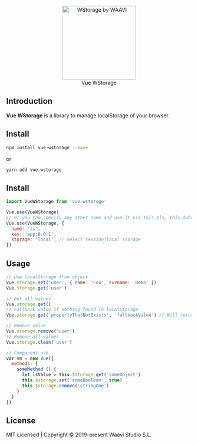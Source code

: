 <br>
<br>
<br>
<p align="center">
    <img src="https://waavi.com/img/waavi_logo.4213ffb7.png" alt="WStorage by WAAVI" width="200"/>
    <br>
Vue WStorage
</p>

## Introduction

**Vue WStorage** is a library to manage localStorage of your browser.

## Install

  ``` bash
  npm install vue-wstorage --save
  ```
  or
  ``` bash
  yarn add vue-wstorage
  ```

## Install
  ``` js
  import VueWStorage from 'vue-wstorage'

  Vue.use(VueWStorage)
  // Or you can specify any other name and use it via this.$ls, this.$whatEverYouWant
  Vue.use(VueWStorage, {
    name: 'ls',
    key: 'app:0.0.1',
    storage: 'local', // Select session|local storage
  })
  ```

## Usage
  ``` js
  // Use localStorage from object
  Vue.storage.set('user', { name: 'Foo', surname: 'Demo' })
  Vue.storage.get('user')

  // Get all values
  Vue.storage.get()
  // Fallback value if nothing found in localStorage
  Vue.storage.get('propertyThatNotExists', 'fallbackValue') // Will return 'fallbackValue' string

  // Remove value
  Vue.storage.remove('user')
  // Remove all values
  Vue.storage.clean('user')

  // Component use
  var vm = new Vue({
    methods: {
      someMethod () {
        let lsValue = this.$storage.get('someObject')
        this.$storage.set('someBoolean', true)
        this.$storage.remove('stringOne')
      }
    }
  })
  ```
## License
  MIT Licensed | Copyright © 2019-present Waavi Studio S.L.